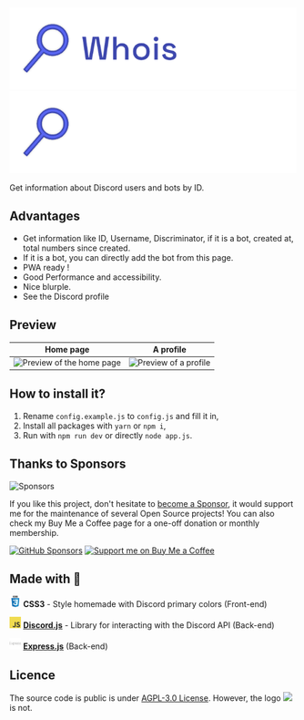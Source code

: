 ![Whois](docs/whois.png#gh-light-mode-only)
![Whois](docs/whois-dark.png#gh-dark-mode-only)

Get information about Discord users and bots by ID.

## Advantages
- Get information like ID, Username, Discriminator, if it is a bot, created at, total numbers since created.
- If it is a bot, you can directly add the bot from this page.
- PWA ready !
- Good Performance and accessibility.
- Nice blurple.
- See the Discord profile

## Preview

| Home page                                                                                                                          | A profile                                                                                                                      |
|------------------------------------------------------------------------------------------------------------------------------------|--------------------------------------------------------------------------------------------------------------------------------|
| ![Preview of the home page](https://user-images.githubusercontent.com/14293805/162551251-c0976578-cb35-45cb-b2e3-dc667e57b003.png) | ![Preview of a profile](https://user-images.githubusercontent.com/14293805/162551265-2af18a7e-decf-4f96-9449-e585ba6d8535.png) |

## How to install it?

1. Rename `config.example.js` to `config.js` and fill it in,
2. Install all packages with `yarn` or `npm i`,
3. Run with `npm run dev` or directly `node app.js`.

## Thanks to Sponsors 

![Sponsors](https://cdn.jsdelivr.net/gh/thomasbnt/sponsors/sponsors.svg)

If you like this project, don't hesitate to [become a Sponsor](https://github.com/thomasbnt/sponsors), it would support me for the maintenance of several Open Source projects! You can also check my Buy Me a Coffee page for a one-off donation or monthly membership.

[![GitHub Sponsors](https://img.shields.io/badge/GitHub%20Sponsor-%23EA54AE.svg?&style=for-the-badge&logo=github-sponsors&logoColor=white)](https://github.com/sponsors/thomasbnt) [![Support me on Buy Me a Coffee](https://img.shields.io/badge/Support%20me-on%20Buy%20Me%20a%20Coffee-%23FFDD00?style=for-the-badge&logo=buy-me-a-coffee&logoColor=white)](https://www.buymeacoffee.com/thomasbnt?via=thomasbnt)

## Made with 💚

<code><img height="20" src="https://raw.githubusercontent.com/github/explore/80688e429a7d4ef2fca1e82350fe8e3517d3494d/topics/css/css.png"></code> **CSS3** - Style homemade with Discord primary colors (Front-end)

<code><img height="20" src="https://raw.githubusercontent.com/github/explore/80688e429a7d4ef2fca1e82350fe8e3517d3494d/topics/javascript/javascript.png"></code> **[Discord.js](https://github.com/discordjs/discord.js)** - Library for interacting with the Discord API (Back-end)  

<code><img height="20" src="https://raw.githubusercontent.com/github/explore/80688e429a7d4ef2fca1e82350fe8e3517d3494d/topics/express/express.png"></code> **[Express.js](https://github.com/expressjs/express)** (Back-end)  

## Licence

The source code is public is under [AGPL-3.0 License](LICENSE). However, the logo <code><img height="20" src="https://whois.mrrobot.app/img/whois.png"></code> is not.
